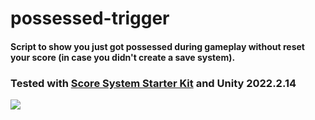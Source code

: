 # possessed-trigger
####  Script to show you just got possessed during gameplay without reset your score (in case you didn't create a save system). 

### Tested with [Score System Starter Kit](https://assetstore.unity.com/packages/tools/score-system-starter-kit-63365) and Unity 2022.2.14

![](https://raw.githubusercontent.com/rian256/possessed-trigger/main/ezgif-4-e32144edaf.gif)
